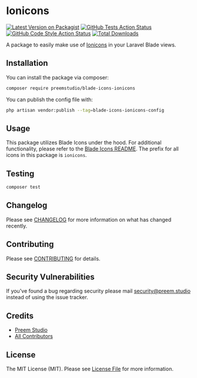 # Ionicons

[![Latest Version on Packagist](https://img.shields.io/packagist/v/preemstudio/blade-icons-ionicons.svg?style=flat-square)](https://packagist.org/packages/preemstudio/blade-icons-ionicons)
[![GitHub Tests Action Status](https://img.shields.io/github/actions/workflow/status/preemstudio/blade-icons-ionicons/run-tests.yml?branch=main&label=tests&style=flat-square)](https://github.com/preemstudio/blade-icons-ionicons/actions?query=workflow%3Arun-tests+branch%3Amain)
[![GitHub Code Style Action Status](https://img.shields.io/github/actions/workflow/status/preemstudio/blade-icons-ionicons/fix-php-code-style-issues.yml?branch=main&label=code%20style&style=flat-square)](https://github.com/preemstudio/blade-icons-ionicons/actions?query=workflow%3A"Fix+PHP+code+style+issues"+branch%3Amain)
[![Total Downloads](https://img.shields.io/packagist/dt/preemstudio/blade-icons-ionicons.svg?style=flat-square)](https://packagist.org/packages/preemstudio/blade-icons-ionicons)

A package to easily make use of [Ionicons](https://ionic.io/ionicons) in your Laravel Blade views.

## Installation

You can install the package via composer:

```bash
composer require preemstudio/blade-icons-ionicons
```

You can publish the config file with:

```bash
php artisan vendor:publish --tag=blade-icons-ionicons-config
```

## Usage

This package utilizes Blade Icons under the hood. For additional functionality, please refer to the [Blade Icons README](https://github.com/PreemStudio/blade-icons). The prefix for all icons in this package is `ionicons`.

## Testing

```bash
composer test
```

## Changelog

Please see [CHANGELOG](CHANGELOG.md) for more information on what has changed recently.

## Contributing

Please see [CONTRIBUTING](CONTRIBUTING.md) for details.

## Security Vulnerabilities

If you've found a bug regarding security please mail [security@preem.studio](mailto:security@preem.studio) instead of using the issue tracker.

## Credits

- [Preem Studio](https://github.com/PreemStudio)
- [All Contributors](../../contributors)

## License

The MIT License (MIT). Please see [License File](LICENSE.md) for more information.
